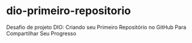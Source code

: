 # dio-primeiro-repositorio
Desafio de projeto DIO:  Criando seu Primeiro Repositório no GitHub Para Compartilhar Seu Progresso
